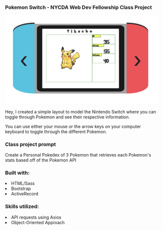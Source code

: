 <h3> Pokemon Switch - NYCDA Web Dev Fellowship Class Project </h3>

<img src="PokemonSwitchScreenShot.png">

Hey, I created a simple layout to model the Nintendo Switch where you can toggle through Pokemon and see their respective information.

You can use either your mouse or the arrow keys on your computer keyboard to toggle through the different Pokemon.



<h3> Class project prompt </h3>

Create a Personal Pokedex of 3 Pokemon that retrieves each Pokemon's stats based off of the Pokemon API

<h3> Built with: </h3>

<li> HTML/Sass </li>
<li> Bootstrap </li>
<li> ActiveRecord </li>

<h3> Skills utilized: </h3>
<li> API requests using Axios </li>
<li> Object-Oriented Approach </li>

